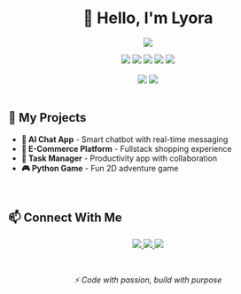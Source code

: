 <h1 align="center">
  👋 Hello, I'm Lyora
</h1>

<p align="center">
  <img src="https://readme-typing-svg.herokuapp.com?font=Fira+Code&pause=1000&color=FF6B6B&center=true&vCenter=true&width=435&lines=Fullstack+Developer;AI+Enthusiast;Problem+Solver" />
</p>

<div align="center">
  <img src="https://img.shields.io/badge/JavaScript-F7DF1E?style=for-the-badge&logo=javascript&logoColor=black" />
  <img src="https://img.shields.io/badge/Python-3776AB?style=for-the-badge&logo=python&logoColor=white" />
  <img src="https://img.shields.io/badge/React-20232A?style=for-the-badge&logo=react&logoColor=61DAFB" />
  <img src="https://img.shields.io/badge/Node.js-339933?style=for-the-badge&logo=nodedotjs&logoColor=white" />
  <img src="https://img.shields.io/badge/MongoDB-47A248?style=for-the-badge&logo=mongodb&logoColor=white" />
</div>

<br>

<div align="center">
  <img src="https://github-readme-stats.vercel.app/api?username=lyora&show_icons=true&theme=radical" />
  <img src="https://github-readme-stats.vercel.app/api/top-langs/?username=lyora&layout=compact&theme=radical" />
</div>

<br>

## 🚀 My Projects

- **🤖 AI Chat App** - Smart chatbot with real-time messaging
- **🛒 E-Commerce Platform** - Fullstack shopping experience  
- **📱 Task Manager** - Productivity app with collaboration
- **🎮 Python Game** - Fun 2D adventure game

<br>

## 📫 Connect With Me

<p align="center">
  <a href="mailto:lyora@email.com">
    <img src="https://img.shields.io/badge/Email-D14836?style=for-the-badge&logo=gmail&logoColor=white" />
  </a>
  <a href="https://linkedin.com/in/lyora">
    <img src="https://img.shields.io/badge/LinkedIn-0077B5?style=for-the-badge&logo=linkedin&logoColor=white" />
  </a>
  <a href="https://github.com/lyora">
    <img src="https://img.shields.io/badge/GitHub-181717?style=for-the-badge&logo=github&logoColor=white" />
  </a>
</p>

<br>

<p align="center">
  <i>⚡ Code with passion, build with purpose</i>
</p>
